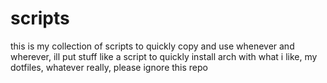 # scripts
this is my collection of scripts to quickly copy and use whenever and wherever, ill put stuff like a script to quickly install arch with what i like, my dotfiles, whatever really, please ignore this repo
